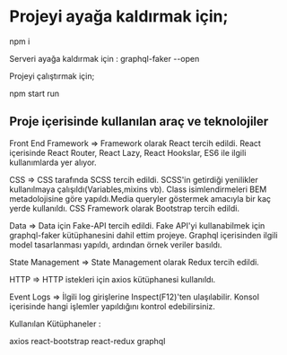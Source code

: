 # Projeyi ayağa kaldırmak için;

npm i

Serveri ayağa kaldırmak için : graphql-faker --open

Projeyi çalıştırmak için;

npm start run

## Proje içerisinde kullanılan araç ve teknolojiler

Front End Framework => Framework olarak React tercih edildi. React içerisinde React Router, React Lazy, React Hookslar, ES6 ile ilgili kullanımlarda yer alıyor.

CSS => CSS tarafında SCSS tercih edildi. SCSS'in getirdiği yenilikler kullanılmaya çalışıldı(Variables,mixins vb). Class isimlendirmeleri BEM metadolojisine göre yapıldı.Media queryler göstermek amacıyla bir kaç yerde kullanıldı. CSS Framework olarak Bootstrap tercih edildi.

Data => Data için Fake-API tercih edildi. Fake API'yi kullanabilmek için graphql-faker kütüphanesini dahil ettim projeye. Graphql içerisinden ilgili model tasarlanması yapıldı, ardından örnek veriler basıldı.

State Management => State Management olarak Redux tercih edildi. 

HTTP => HTTP istekleri için axios kütüphanesi kullanıldı. 

Event Logs => İlgili log girişlerine Inspect(F12)'ten ulaşılabilir. Konsol içerisinde hangi işlemler yapıldığını kontrol edebilirsiniz.

Kullanılan Kütüphaneler :

axios
react-bootstrap
react-redux
graphql
